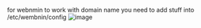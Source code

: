 for webnmin to work with domain name you need to add stuff into /etc/wembnin/config
![image](https://github.com/phonkd/on-sml12345/assets/97154809/fabb93d6-b677-419e-8486-5a242c791fac)
